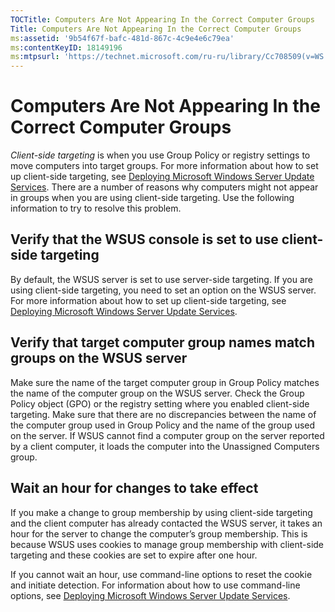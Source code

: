 ```yaml
---
TOCTitle: Computers Are Not Appearing In the Correct Computer Groups
Title: Computers Are Not Appearing In the Correct Computer Groups
ms:assetid: '9b54f67f-bafc-481d-867c-4c9e4e6c79ea'
ms:contentKeyID: 18149196
ms:mtpsurl: 'https://technet.microsoft.com/ru-ru/library/Cc708509(v=WS.10)'
---
```


Computers Are Not Appearing In the Correct Computer Groups
==========================================================

*Client-side targeting* is when you use Group Policy or registry settings to move computers into target groups. For more information about how to set up client-side targeting, see [Deploying Microsoft Windows Server Update Services](http://go.microsoft.com/fwlink/?linkid=41777). There are a number of reasons why computers might not appear in groups when you are using client-side targeting. Use the following information to try to resolve this problem.

Verify that the WSUS console is set to use client-side targeting
----------------------------------------------------------------

By default, the WSUS server is set to use server-side targeting. If you are using client-side targeting, you need to set an option on the WSUS server. For more information about how to set up client-side targeting, see [Deploying Microsoft Windows Server Update Services](http://go.microsoft.com/fwlink/?linkid=41777).

Verify that target computer group names match groups on the WSUS server
-----------------------------------------------------------------------

Make sure the name of the target computer group in Group Policy matches the name of the computer group on the WSUS server. Check the Group Policy object (GPO) or the registry setting where you enabled client-side targeting. Make sure that there are no discrepancies between the name of the computer group used in Group Policy and the name of the group used on the server. If WSUS cannot find a computer group on the server reported by a client computer, it loads the computer into the Unassigned Computers group.

Wait an hour for changes to take effect
---------------------------------------

If you make a change to group membership by using client-side targeting and the client computer has already contacted the WSUS server, it takes an hour for the server to change the computer’s group membership. This is because WSUS uses cookies to manage group membership with client-side targeting and these cookies are set to expire after one hour.

If you cannot wait an hour, use command-line options to reset the cookie and initiate detection. For information about how to use command-line options, see [Deploying Microsoft Windows Server Update Services](http://go.microsoft.com/fwlink/?linkid=41777).

